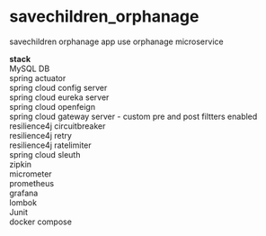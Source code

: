# savechildren_orphanage

savechildren orphanage app use orphanage microservice

**stack** <br />
MySQL DB <br />
spring actuator <br />
spring cloud config server <br />
spring cloud eureka server <br />
spring cloud openfeign <br />
spring cloud gateway server - custom pre and post filtters enabled <br />
resilience4j circuitbreaker <br />
resilience4j retry <br />
resilience4j ratelimiter <br />
spring cloud sleuth <br />
zipkin <br />
micrometer <br />
prometheus <br />
grafana <br />
lombok <br />
Junit <br />
docker compose

